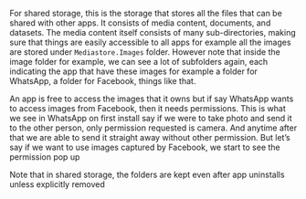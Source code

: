 For shared storage, this is the storage that stores all the files that can be shared with other apps. It consists of media content, documents, and datasets. The media content itself consists of many sub-directories, making sure that things are easily accessible to all apps for example all the images are stored under `Mediastore.Images` folder. However note that inside the image folder for example, we can see a lot of subfolders again, each indicating the app that have these images for example a folder for WhatsApp, a folder for Facebook, things like that.

An app is free to access the images that it owns but if say WhatsApp wants to access images from Facebook, then it needs permissions. This is what we see in WhatsApp on first install say if we were to take photo and send it to the other person, only permission requested is camera. And anytime after that we are able to send it straight away without other permission. But let’s say if we want to use images captured by Facebook, we start to see the permission pop up

Note that in shared storage, the folders are kept even after app uninstalls unless explicitly removed
